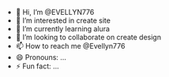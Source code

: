 - 👋 Hi, I’m @EVELLYN776
- 👀 I’m interested in create site
- 🌱 I’m currently learning alura
- 💞️ I’m looking to collaborate on create design
- 📫 How to reach me @Evellyn776
- 😄 Pronouns: ...
- ⚡ Fun fact: ...

<!---
EVELLYN776/EVELLYN776 is a ✨ special ✨ repository because its `README.md` (this file) appears on your GitHub profile.
You can click the Preview link to take a look at your changes.
--->
